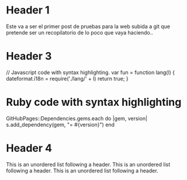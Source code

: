 # Header 1
Este va a ser el primer post de pruebas para la web subida a git que pretende ser un recopilatorio de lo poco que vaya haciendo..

# Header 3
// Javascript code with syntax highlighting.
var fun = function lang(l) {
  dateformat.i18n = require('./lang/' + l)
  return true;
}
# Ruby code with syntax highlighting
GitHubPages::Dependencies.gems.each do |gem, version|
  s.add_dependency(gem, "= #{version}")
end
# Header 4
This is an unordered list following a header.
This is an unordered list following a header.
This is an unordered list following a header.


